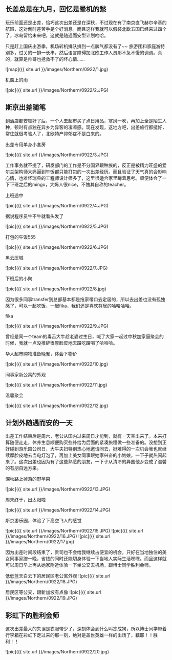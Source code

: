 ## 长差总是在九月，回忆是晕机的愁

玩乐前面还是出差，恰巧这次出差还是在深秋，不过现在有了南京直飞赫尔辛基的航班，这对倒时差苦手是个好消息。而且这样我就可以假装北欧五国已经来过四个了，冰岛留给未来吧，这就是随遇而安型计划哈哈。

只是赶上国庆出游季，机场转机排队排到一点脾气都没有了~~ 旅游团和家庭游特别多，过关的一排一长串，然后语言障碍加北欧工作人员那不急不慢的调调。真的，就算是帅哥也拯救不了的坏心情……

![map]({{ site.url }}/images/Northern/0922/1.jpg)

机窗上的雨

![pic]({{ site.url }}/images/Northern/0922/2.JPG)

## 斯京出差随笔

到酒店都安顿好了后，一个人去超市买了点日用品，寒风一吹，再加上全是陌生人种，顿时有点独在异乡为异客的凄凉感。现在发现，这地方吧，出差旅行都挺好，常住就很考验人了，北欧特产抑郁症不是白来的。

出差专用单身小套房

![pic]({{ site.url }}/images/Northern/0922/3.JPG)

工作事务就不提了，研发部门的工作是不分国界跟种族的，反正是被精力旺盛的爱尔兰架构师大妈逼到午饭都只能打包的一次出差经历。而且验证了天气真的会影响心情，也难怪瑞典的工程师设计师多了，这里很适合家里蹲着思考。顺便体会了一下下班之后的mingo，大妈人很nice，不愧其自称的teacher。

上班途中

![pic]({{ site.url }}/images/Northern/0922/4.JPG)

据说程序员牛不牛就看头发了

![pic]({{ site.url }}/images/Northern/0922/5.JPG)

打包的午饭555

![pic]({{ site.url }}/images/Northern/0922/6.JPG)

黑云压城

![pic]({{ site.url }}/images/Northern/0922/7.JPG)

下班后的小聚

![pic]({{ site.url }}/images/Northern/0922/8.jpg)

因为很多同事transfer到总部基本都是拖家带口去定居的，所以去出差也没有孤独感了，可以一起吃饭，一起fika，我们还是喜欢群居的哈哈哈哈。

fika

![pic]({{ site.url }}/images/Northern/0922/9.JPG)

曾经是同一个team的毒舌大牛趁老婆过生日，喊了大家一起过中秋加家庭聚会的时候，我就一点没推辞很厚脸皮地去蹭吃蹭喝了哈哈哈。

华人超市购物准备晚餐，体会下物价

![pic]({{ site.url }}/images/Northern/0922/10.jpg)

同事家新公寓的外观

![pic]({{ site.url }}/images/Northern/0922/11.jpg)

温馨聚会

![pic]({{ site.url }}/images/Northern/0922/12.jpg)


## 计划外随遇而安的一天

出差工作结束后是周六，老公从国内过来周日才能到，就有一天空出来了。本来打算随便走走，休养生息顺便购买些补给为后面的紧凑旅程做一些准备的。没想到正好碰到游乐园公司日，大牛夫妇特别热心地邀请同去，挺难得的一次机会我也就继续厚脸皮地去当电灯泡了，再加上美女同事跟她家兴奋的小姑娘，一下子就热闹起来了。这次出差也因为有了这些熟悉的朋友，一下子从清冷的异国他乡变成了温馨的有朋自远方来。

深秋路上掉落的野苹果

![pic]({{ site.url }}/images/Northern/0922/13.JPG)

周末终于，出太阳啦

![pic]({{ site.url }}/images/Northern/0922/14.JPG)

斯京游乐园，体验了下高空飞人的感觉

![pic]({{ site.url }}/images/Northern/0922/15.JPG)
![pic]({{ site.url }}/images/Northern/0922/16.JPG)
![pic]({{ site.url }}/images/Northern/0922/17.jpg)

因为出差时间段结束了，贵司也不会给我继续占便宜的机会，只好在当地独住的美女同事家蹭一晚，省钱的同时还能切身体验一下当地人实际生活嘿嘿。而且这样就可以周日早上再从她家附近体验一下坐公交去机场，跟博士同学胜利会师。

低低蓝天白云下的居民区老公寓外观
![pic]({{ site.url }}/images/Northern/0922/18.JPG)

居民区等公交，跟新加坡有点像
![pic]({{ site.url }}/images/Northern/0922/19.JPG)


## 彩虹下的胜利会师

这次出差最大的失误是衣服带少了，深刻体会到什么叫冻成狗，所以博士同学带着行李箱在彩虹下走过来的那一刻，绝对是盖世英雄一样的出场了，藕耶！！胜利！！

![pic]({{ site.url }}/images/Northern/0922/20.jpg)





